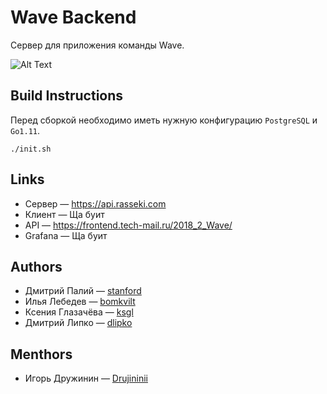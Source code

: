 # Wave Backend

Сервер для приложения команды Wave.

![Alt Text](https://media.giphy.com/media/l3vR2SwA3hfH4NtVC/giphy.gif)

## Build Instructions

Перед сборкой необходимо иметь нужную конфигурацию ``PostgreSQL`` и ``Go1.11``.

```
./init.sh
```

## Links

* Сервер &mdash; https://api.rasseki.com
* Клиент &mdash; Ща буит
* API &mdash; https://frontend.tech-mail.ru/2018_2_Wave/
* Grafana &mdash; Ща буит

## Authors

* Дмитрий Палий &mdash; [stanford](https://github.com/stanf0rd)
* Илья Лебедев &mdash; [bomkvilt](https://github.com/bomkvilt)
* Ксения Глазачёва &mdash; [ksgl](https://github.com/ksgl)
* Дмитрий Липко &mdash; [dlipko](https://github.com/dlipko)

## Menthors

* Игорь Дружинин &mdash; [Drujininii](https://github.com/Drujininii)

